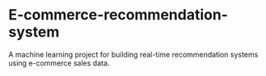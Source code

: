 # E-commerce-recommendation-system
A machine learning project for building real-time recommendation systems using e-commerce sales data.
